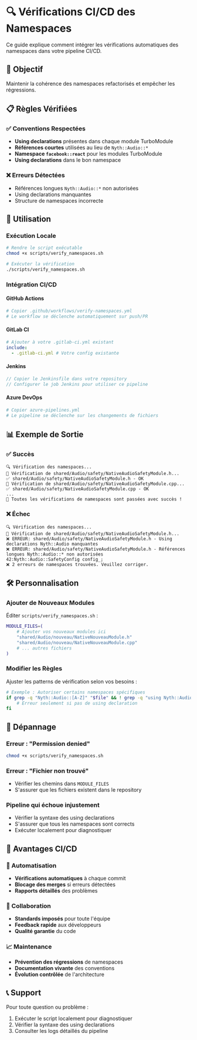 # 🔍 Vérifications CI/CD des Namespaces

Ce guide explique comment intégrer les vérifications automatiques des namespaces dans votre pipeline CI/CD.

## 🎯 Objectif

Maintenir la cohérence des namespaces refactorisés et empêcher les régressions.

## 📋 Règles Vérifiées

### ✅ Conventions Respectées

- **Using declarations** présentes dans chaque module TurboModule
- **Références courtes** utilisées au lieu de `Nyth::Audio::*`
- **Namespace `facebook::react`** pour les modules TurboModule
- **Using declarations** dans le bon namespace

### ❌ Erreurs Détectées

- Références longues `Nyth::Audio::*` non autorisées
- Using declarations manquantes
- Structure de namespaces incorrecte

## 🚀 Utilisation

### Exécution Locale

```bash
# Rendre le script exécutable
chmod +x scripts/verify_namespaces.sh

# Exécuter la vérification
./scripts/verify_namespaces.sh
```

### Intégration CI/CD

#### GitHub Actions

```yaml
# Copier .github/workflows/verify-namespaces.yml
# Le workflow se déclenche automatiquement sur push/PR
```

#### GitLab CI

```yaml
# Ajouter à votre .gitlab-ci.yml existant
include:
  - .gitlab-ci.yml # Votre config existante
```

#### Jenkins

```groovy
// Copier le Jenkinsfile dans votre repository
// Configurer le job Jenkins pour utiliser ce pipeline
```

#### Azure DevOps

```yaml
# Copier azure-pipelines.yml
# Le pipeline se déclenche sur les changements de fichiers
```

## 📊 Exemple de Sortie

### ✅ Succès

```
🔍 Vérification des namespaces...
📁 Vérification de shared/Audio/safety/NativeAudioSafetyModule.h...
✅ shared/Audio/safety/NativeAudioSafetyModule.h - OK
📁 Vérification de shared/Audio/safety/NativeAudioSafetyModule.cpp...
✅ shared/Audio/safety/NativeAudioSafetyModule.cpp - OK
...
🎉 Toutes les vérifications de namespaces sont passées avec succès !
```

### ❌ Échec

```
🔍 Vérification des namespaces...
📁 Vérification de shared/Audio/safety/NativeAudioSafetyModule.h...
❌ ERREUR: shared/Audio/safety/NativeAudioSafetyModule.h - Using declarations Nyth::Audio manquantes
❌ ERREUR: shared/Audio/safety/NativeAudioSafetyModule.h - Références longues Nyth::Audio::* non autorisées
42:Nyth::Audio::SafetyConfig config_;
❌ 2 erreurs de namespaces trouvées. Veuillez corriger.
```

## 🛠️ Personnalisation

### Ajouter de Nouveaux Modules

Éditer `scripts/verify_namespaces.sh` :

```bash
MODULE_FILES=(
    # Ajouter vos nouveaux modules ici
    "shared/Audio/nouveau/NativeNouveauModule.h"
    "shared/Audio/nouveau/NativeNouveauModule.cpp"
    # ... autres fichiers
)
```

### Modifier les Règles

Ajuster les patterns de vérification selon vos besoins :

```bash
# Exemple : Autoriser certains namespaces spécifiques
if grep -q "Nyth::Audio::[A-Z]" "$file" && ! grep -q "using Nyth::Audio::" "$file"; then
    # Erreur seulement si pas de using declaration
fi
```

## 🔧 Dépannage

### Erreur : "Permission denied"

```bash
chmod +x scripts/verify_namespaces.sh
```

### Erreur : "Fichier non trouvé"

- Vérifier les chemins dans `MODULE_FILES`
- S'assurer que les fichiers existent dans le repository

### Pipeline qui échoue injustement

- Vérifier la syntaxe des using declarations
- S'assurer que tous les namespaces sont corrects
- Exécuter localement pour diagnostiquer

## 🎯 Avantages CI/CD

### 🚀 Automatisation

- **Vérifications automatiques** à chaque commit
- **Blocage des merges** si erreurs détectées
- **Rapports détaillés** des problèmes

### 👥 Collaboration

- **Standards imposés** pour toute l'équipe
- **Feedback rapide** aux développeurs
- **Qualité garantie** du code

### 📈 Maintenance

- **Prévention des régressions** de namespaces
- **Documentation vivante** des conventions
- **Évolution contrôlée** de l'architecture

## 📞 Support

Pour toute question ou problème :

1. Exécuter le script localement pour diagnostiquer
2. Vérifier la syntaxe des using declarations
3. Consulter les logs détaillés du pipeline
